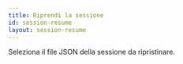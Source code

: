 ```yaml
---
title: Riprendi la sessione
id: session-resume
layout: session-resume
---
```

Seleziona il file JSON della sessione da ripristinare.